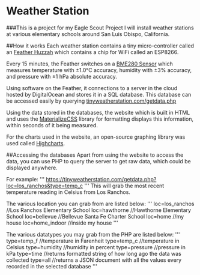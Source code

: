 # Weather Station

###This is a project for my Eagle Scout Project
I will install weather stations at various elementary schools around San Luis Obispo, California.

##How it works
Each weather station contains a tiny micro-controller called an [Feather Huzzah](https://www.adafruit.com/product/2821) which contains a chip for WiFi called an ESP8266.

Every 15 minutes, the Feather switches on a [BME280 Sensor](https://www.adafruit.com/product/2652) which measures temperature with ±1.0°C accuracy, humidity with ±3% accuracy, and pressure with ±1 hPa absolute accuracy.

Using software on the Feather, it connections to a server in the cloud hosted by DigitalOcean and stores it in a SQL database. This database can be accessed easily by querying [tinyweatherstation.com/getdata.php](tinyweatherstation.com/getdata.php)

Using the data stored in the databases, the website which is built in HTML and uses the [MaterializeCSS](https://materializecss.com/) library for formatting displays this information, within seconds of it being measured.

For the charts used in the website, an open-source graphing library was used called [Highcharts](https://www.highcharts.com/).

##Accessing the databases
Apart from using the website to access the data, you can use PHP to query the server to get raw data, which could be displayed anywhere.

For example:
'''
https://tinyweatherstation.com/getdata.php?loc=los_ranchos&type=temp_c
'''
This will grab the most recent temperature reading in Celsius from Los Ranchos.

The various location you can grab from are listed below:
'''
loc=los_ranchos //Los Ranchos Elementary School
loc=hawthorne //Hawthorne Elementary School
loc=bellevue //Bellevue Santa Fe Charter School
loc=home //my house
loc=home_indoor //inside my house
'''

The various datatypes you may grab from the PHP are listed below:
'''
type=temp_f //temperature in Farenheit
type=temp_c //temperature in Celsius
type=humidity //humidity in percent
type=pressure //pressure in kPa
type=time //returns formatted string of how long ago the data was collected
type=all //returns a JSON document with all the values every recorded in the selected database
'''
